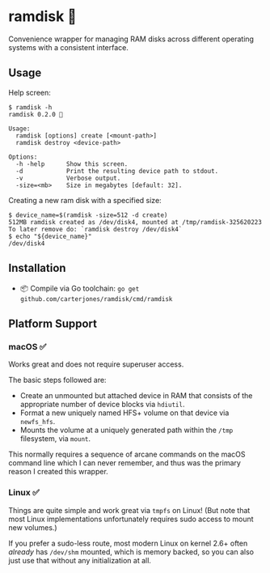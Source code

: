 # ramdisk 🐏

Convenience wrapper for managing RAM disks across different operating systems
with a consistent interface.

## Usage

Help screen:

```console
$ ramdisk -h
ramdisk 0.2.0 🐏

Usage:
  ramdisk [options] create [<mount-path>]
  ramdisk destroy <device-path>

Options:
  -h -help      Show this screen.
  -d            Print the resulting device path to stdout.
  -v            Verbose output.
  -size=<mb>    Size in megabytes [default: 32].
```

Creating a new ram disk with a specified size:

```console
$ device_name=$(ramdisk -size=512 -d create)
512MB ramdisk created as /dev/disk4, mounted at /tmp/ramdisk-325620223
To later remove do: `ramdisk destroy /dev/disk4`
$ echo "${device_name}"
/dev/disk4
```

## Installation

* 📦 Compile via Go toolchain: `go get github.com/carterjones/ramdisk/cmd/ramdisk`

## Platform Support

### macOS ✅

Works great and does not require superuser access.

The basic steps followed are:

* Create an unmounted but attached device in RAM that consists of the
  appropriate number of device blocks via `hdiutil`.
* Format a new uniquely named HFS+ volume on that device via `newfs_hfs`.
* Mounts the volume at a uniquely generated path within the `/tmp` filesystem,
  via `mount`.

This normally requires a sequence of arcane commands on the macOS command line
which I can never remember, and thus was the primary reason I created this
wrapper.

### Linux ✅

Things are quite simple and work great via `tmpfs` on Linux! (But note that most
Linux implementations unfortunately requires sudo access to mount new volumes.)

If you prefer a sudo-less route, most modern Linux on kernel 2.6+ often
_already_ has `/dev/shm` mounted, which is memory backed, so you can also just
use that without any initialization at all.

